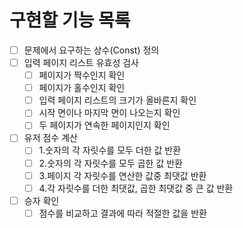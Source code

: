 # 구현할 기능 목록
* [ ] 문제에서 요구하는 상수(Const) 정의
* [ ] 입력 페이지 리스트 유효성 검사
    * [ ] 페이지가 짝수인지 확인
    * [ ] 페이지가 홀수인지 확인
    * [ ] 입력 페이지 리스트의 크기가 올바른지 확인
    * [ ] 시작 면이나 마지막 면이 나오는지 확인
    * [ ] 두 페이지가 연속한 페이지인지 확인
* [ ] 유저 점수 계산
    * [ ] 1.숫자의 각 자릿수를 모두 더한 값 반환
    * [ ] 2.숫자의 각 자릿수를 모두 곱한 값 반환
    * [ ] 3.페이지 각 자릿수를 연산한 값중 최댓값 반환
    * [ ] 4.각 자릿수를 더한 최댓값, 곱한 최댓값 중 큰 값 반환
* [ ] 승자 확인
    * [ ] 점수를 비교하고 결과에 따라 적절한 값을 반환